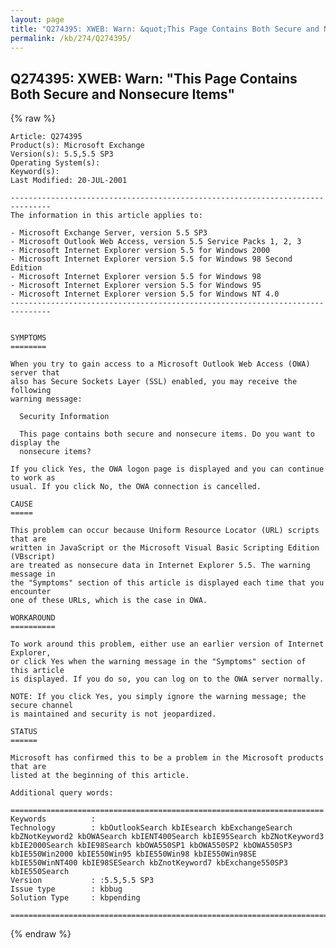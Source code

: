 ```yaml
---
layout: page
title: "Q274395: XWEB: Warn: &quot;This Page Contains Both Secure and Nonsecure Items&quot;"
permalink: /kb/274/Q274395/
---
```


## Q274395: XWEB: Warn: &quot;This Page Contains Both Secure and Nonsecure Items&quot;

{% raw %}

	Article: Q274395
	Product(s): Microsoft Exchange
	Version(s): 5.5,5.5 SP3
	Operating System(s): 
	Keyword(s): 
	Last Modified: 20-JUL-2001
	
	-------------------------------------------------------------------------------
	The information in this article applies to:
	
	- Microsoft Exchange Server, version 5.5 SP3 
	- Microsoft Outlook Web Access, version 5.5 Service Packs 1, 2, 3 
	- Microsoft Internet Explorer version 5.5 for Windows 2000 
	- Microsoft Internet Explorer version 5.5 for Windows 98 Second Edition 
	- Microsoft Internet Explorer version 5.5 for Windows 98 
	- Microsoft Internet Explorer version 5.5 for Windows 95 
	- Microsoft Internet Explorer version 5.5 for Windows NT 4.0 
	-------------------------------------------------------------------------------
	
	
	SYMPTOMS
	========
	
	When you try to gain access to a Microsoft Outlook Web Access (OWA) server that
	also has Secure Sockets Layer (SSL) enabled, you may receive the following
	warning message:
	
	  Security Information
	
	  This page contains both secure and nonsecure items. Do you want to display the
	  nonsecure items?
	
	If you click Yes, the OWA logon page is displayed and you can continue to work as
	usual. If you click No, the OWA connection is cancelled.
	
	CAUSE
	=====
	
	This problem can occur because Uniform Resource Locator (URL) scripts that are
	written in JavaScript or the Microsoft Visual Basic Scripting Edition (VBscript)
	are treated as nonsecure data in Internet Explorer 5.5. The warning message in
	the "Symptoms" section of this article is displayed each time that you encounter
	one of these URLs, which is the case in OWA.
	
	WORKAROUND
	==========
	
	To work around this problem, either use an earlier version of Internet Explorer,
	or click Yes when the warning message in the "Symptoms" section of this article
	is displayed. If you do so, you can log on to the OWA server normally.
	
	NOTE: If you click Yes, you simply ignore the warning message; the secure channel
	is maintained and security is not jeopardized.
	
	STATUS
	======
	
	Microsoft has confirmed this to be a problem in the Microsoft products that are
	listed at the beginning of this article.
	
	Additional query words:
	
	======================================================================
	Keywords          :  
	Technology        : kbOutlookSearch kbIEsearch kbExchangeSearch kbZNotKeyword2 kbOWASearch kbIENT400Search kbIE95Search kbZNotKeyword3 kbIE2000Search kbIE98Search kbOWA550SP1 kbOWA550SP2 kbOWA550SP3 kbIE550Win2000 kbIE550Win95 kbIE550Win98 kbIE550Win98SE kbIE550WinNT400 kbIE98SESearch kbZnotKeyword7 kbExchange550SP3 kbIE550Search
	Version           : :5.5,5.5 SP3
	Issue type        : kbbug
	Solution Type     : kbpending
	
	=============================================================================
	

{% endraw %}

